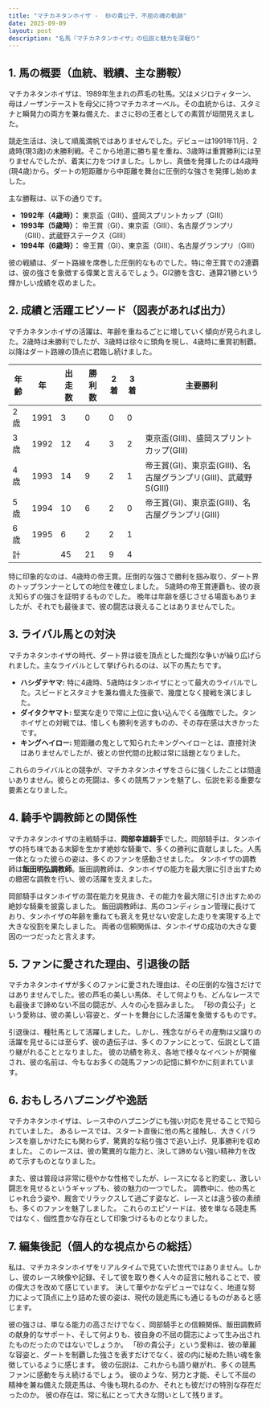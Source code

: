 ```yaml
---
title: "マチカネタンホイザ -  砂の貴公子、不屈の魂の軌跡"
date: 2025-09-09
layout: post
description: "名馬『マチカネタンホイザ』の伝説と魅力を深堀り"
---
```


## 1. 馬の概要（血統、戦績、主な勝鞍）

マチカネタンホイザは、1989年生まれの芦毛の牡馬。父はメジロティターン、母はノーザンテーストを母父に持つマチカネオーベル。その血統からは、スタミナと瞬発力の両方を兼ね備えた、まさに砂の王者としての素質が垣間見えました。  

競走生活は、決して順風満帆ではありませんでした。デビューは1991年11月、2歳時(現3歳)の未勝利戦。そこから地道に勝ち星を重ね、3歳時は重賞勝利には至りませんでしたが、着実に力をつけました。しかし、真価を発揮したのは4歳時(現4歳)から。ダートの短距離から中距離を舞台に圧倒的な強さを発揮し始めました。

主な勝鞍は、以下の通りです。

* **1992年（4歳時）：**  東京盃（GIII）、盛岡スプリントカップ（GIII）
* **1993年（5歳時）：**  帝王賞（GI）、東京盃（GIII）、名古屋グランプリ（GIII）、武蔵野ステークス（GIII）
* **1994年（6歳時）：**  帝王賞（GI）、東京盃（GIII）、名古屋グランプリ（GIII）


彼の戦績は、ダート路線を席巻した圧倒的なものでした。特に帝王賞での2連覇は、彼の強さを象徴する偉業と言えるでしょう。GI2勝を含む、通算21勝という輝かしい成績を収めました。


## 2. 成績と活躍エピソード（図表があれば出力）

マチカネタンホイザの活躍は、年齢を重ねるごとに増していく傾向が見られました。2歳時は未勝利でしたが、3歳時は徐々に頭角を現し、4歳時に重賞初制覇。以降はダート路線の頂点に君臨し続けました。


| 年齢 | 年 | 出走数 | 勝利数 | 2着 | 3着 | 主要勝利 |
|---|---|---|---|---|---|---|
| 2歳 | 1991 | 3 | 0 | 0 | 0 |  |
| 3歳 | 1992 | 12 | 4 | 3 | 2 | 東京盃(GIII)、盛岡スプリントカップ(GIII) |
| 4歳 | 1993 | 14 | 9 | 2 | 1 | 帝王賞(GI)、東京盃(GIII)、名古屋グランプリ(GIII)、武蔵野S(GIII) |
| 5歳 | 1994 | 10 | 6 | 2 | 0 | 帝王賞(GI)、東京盃(GIII)、名古屋グランプリ(GIII) |
| 6歳 | 1995 | 6 | 2 | 2 | 1 |  |
| 計 |  | 45 | 21 | 9 | 4 |  |


特に印象的なのは、4歳時の帝王賞。圧倒的な強さで勝利を掴み取り、ダート界のトップランナーとしての地位を確立しました。  5歳時の帝王賞連覇も、彼の衰え知らずの強さを証明するものでした。  晩年は年齢を感じさせる場面もありましたが、それでも最後まで、彼の闘志は衰えることはありませんでした。


## 3. ライバル馬との対決

マチカネタンホイザの時代、ダート界は彼を頂点とした熾烈な争いが繰り広げられました。主なライバルとして挙げられるのは、以下の馬たちです。

* **ハシダテヤマ:**  特に4歳時、5歳時はタンホイザにとって最大のライバルでした。スピードとスタミナを兼ね備えた強豪で、幾度となく接戦を演じました。
* **ダイタクヤマト:**  堅実な走りで常に上位に食い込んでくる強敵でした。タンホイザとの対戦では、惜しくも勝利を逃すものの、その存在感は大きかったです。
* **キングヘイロー:**  短距離の鬼として知られたキングヘイローとは、直接対決はありませんでしたが、彼との世代間の比較は常に話題となりました。


これらのライバルとの競争が、マチカネタンホイザをさらに強くしたことは間違いありません。彼らとの死闘は、多くの競馬ファンを魅了し、伝説を彩る重要な要素となりました。


## 4. 騎手や調教師との関係性

マチカネタンホイザの主戦騎手は、**岡部幸雄騎手**でした。岡部騎手は、タンホイザの持ち味である末脚を生かす絶妙な騎乗で、多くの勝利に貢献しました。人馬一体となった彼らの姿は、多くのファンを感動させました。  タンホイザの調教師は**飯田明弘調教師**。飯田調教師は、タンホイザの能力を最大限に引き出すための緻密な調教を行い、彼の活躍を支えました。


岡部騎手はタンホイザの潜在能力を見抜き、その能力を最大限に引き出すための絶妙な騎乗を披露しました。  飯田調教師は、馬のコンディション管理に長けており、タンホイザの年齢を重ねても衰えを見せない安定した走りを実現する上で大きな役割を果たしました。  両者の信頼関係は、タンホイザの成功の大きな要因の一つだったと言えます。


## 5. ファンに愛された理由、引退後の話

マチカネタンホイザが多くのファンに愛された理由は、その圧倒的な強さだけではありませんでした。彼の芦毛の美しい馬体、そして何よりも、どんなレースでも最後まで諦めない不屈の闘志が、人々の心を掴みました。  「砂の貴公子」という愛称は、彼の美しい容姿と、ダートを舞台にした活躍を象徴するものです。


引退後は、種牡馬として活躍しました。しかし、残念ながらその産駒は父譲りの活躍を見せるには至らず、彼の遺伝子は、多くのファンにとって、伝説として語り継がれることとなりました。  彼の功績を称え、各地で様々なイベントが開催され、彼の名前は、今もなお多くの競馬ファンの記憶に鮮やかに刻まれています。


## 6. おもしろハプニングや逸話

マチカネタンホイザは、レース中のハプニングにも強い対応を見せることで知られていました。  あるレースでは、スタート直後に他の馬と接触し、大きくバランスを崩しかけたにも関わらず、驚異的な粘り強さで追い上げ、見事勝利を収めました。  このレースは、彼の驚異的な能力と、決して諦めない強い精神力を改めて示すものとなりました。


また、彼は普段は非常に穏やかな性格でしたが、レースになると豹変し、激しい闘志を見せるというギャップも、彼の魅力の一つでした。  調教中に、他の馬とじゃれ合う姿や、厩舎でリラックスして過ごす姿など、レースとは違う彼の素顔も、多くのファンを魅了しました。  これらのエピソードは、彼を単なる競走馬ではなく、個性豊かな存在として印象づけるものとなりました。


## 7. 編集後記（個人的な視点からの総括）

私は、マチカネタンホイザをリアルタイムで見ていた世代ではありません。しかし、彼のレース映像や記録、そして彼を取り巻く人々の証言に触れることで、彼の偉大さを改めて感じています。  決して華やかなデビューではなく、地道な努力によって頂点に上り詰めた彼の姿は、現代の競走馬にも通じるものがあると感じます。


彼の強さは、単なる能力の高さだけでなく、岡部騎手との信頼関係、飯田調教師の献身的なサポート、そして何よりも、彼自身の不屈の闘志によって生み出されたものだったのではないでしょうか。  「砂の貴公子」という愛称は、彼の華麗な容姿と、ダートを制覇した強さを表すだけでなく、彼の内に秘めた熱い魂を象徴しているように感じます。  彼の伝説は、これからも語り継がれ、多くの競馬ファンに感動を与え続けるでしょう。  彼のような、努力と才能、そして不屈の精神を兼ね備えた競走馬は、今後も現れるのか、それとも彼だけの特別な存在だったのか。  彼の存在は、常に私にとって大きな問いとして残ります。
